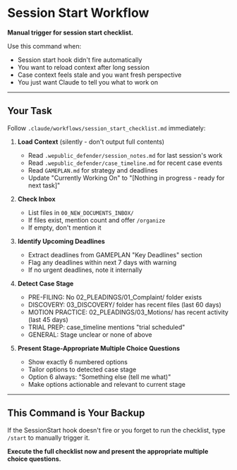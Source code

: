 # Session Start Workflow

**Manual trigger for session start checklist.**

Use this command when:
- Session start hook didn't fire automatically
- You want to reload context after long session
- Case context feels stale and you want fresh perspective
- You just want Claude to tell you what to work on

---

## Your Task

Follow `.claude/workflows/session_start_checklist.md` immediately:

1. **Load Context** (silently - don't output full contents)
   - Read `.wepublic_defender/session_notes.md` for last session's work
   - Read `.wepublic_defender/case_timeline.md` for recent case events
   - Read `GAMEPLAN.md` for strategy and deadlines
   - Update "Currently Working On" to "[Nothing in progress - ready for next task]"

2. **Check Inbox**
   - List files in `00_NEW_DOCUMENTS_INBOX/`
   - If files exist, mention count and offer `/organize`
   - If empty, don't mention it

3. **Identify Upcoming Deadlines**
   - Extract deadlines from GAMEPLAN "Key Deadlines" section
   - Flag any deadlines within next 7 days with warning
   - If no urgent deadlines, note it internally

4. **Detect Case Stage**
   - PRE-FILING: No 02_PLEADINGS/01_Complaint/ folder exists
   - DISCOVERY: 03_DISCOVERY/ folder has recent files (last 60 days)
   - MOTION PRACTICE: 02_PLEADINGS/03_Motions/ has recent activity (last 45 days)
   - TRIAL PREP: case_timeline mentions "trial scheduled"
   - GENERAL: Stage unclear or none of above

5. **Present Stage-Appropriate Multiple Choice Questions**
   - Show exactly 6 numbered options
   - Tailor options to detected case stage
   - Option 6 always: "Something else (tell me what)"
   - Make options actionable and relevant to current stage

---

## This Command is Your Backup

If the SessionStart hook doesn't fire or you forget to run the checklist, type `/start` to manually trigger it.

**Execute the full checklist now and present the appropriate multiple choice questions.**
